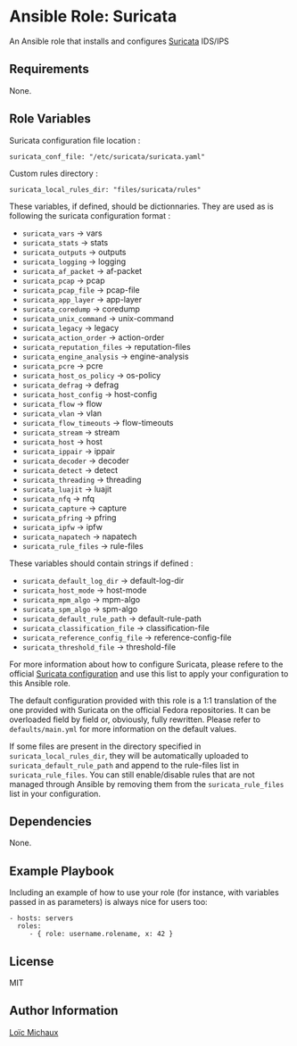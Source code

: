 Ansible Role: Suricata
======================

An Ansible role that installs and configures [Suricata](https://suricata.io/) IDS/IPS

Requirements
------------

None.

Role Variables
--------------

Suricata configuration file location :

    suricata_conf_file: "/etc/suricata/suricata.yaml"

Custom rules directory :

    suricata_local_rules_dir: "files/suricata/rules"

These variables, if defined, should be dictionnaries. They are used as is following the suricata configuration format :
- `suricata_vars` -> vars
- `suricata_stats` -> stats
- `suricata_outputs` -> outputs
- `suricata_logging` -> logging
- `suricata_af_packet` -> af-packet
- `suricata_pcap` -> pcap
- `suricata_pcap_file` -> pcap-file
- `suricata_app_layer` -> app-layer
- `suricata_coredump` -> coredump
- `suricata_unix_command` -> unix-command
- `suricata_legacy` -> legacy
- `suricata_action_order` -> action-order
- `suricata_reputation_files` -> reputation-files
- `suricata_engine_analysis` -> engine-analysis
- `suricata_pcre` -> pcre
- `suricata_host_os_policy` -> os-policy
- `suricata_defrag` -> defrag
- `suricata_host_config` -> host-config
- `suricata_flow` -> flow
- `suricata_vlan` -> vlan
- `suricata_flow_timeouts` -> flow-timeouts
- `suricata_stream` -> stream
- `suricata_host` -> host
- `suricata_ippair` -> ippair
- `suricata_decoder` -> decoder
- `suricata_detect` -> detect
- `suricata_threading` -> threading
- `suricata_luajit` -> luajit
- `suricata_nfq` -> nfq
- `suricata_capture` -> capture
- `suricata_pfring` -> pfring
- `suricata_ipfw` -> ipfw
- `suricata_napatech` -> napatech
- `suricata_rule_files` -> rule-files

These variables should contain strings if defined :
- `suricata_default_log_dir` -> default-log-dir
- `suricata_host_mode` -> host-mode
- `suricata_mpm_algo` -> mpm-algo
- `suricata_spm_algo` -> spm-algo
- `suricata_default_rule_path` -> default-rule-path
- `suricata_classification_file` -> classification-file
- `suricata_reference_config_file` -> reference-config-file
- `suricata_threshold_file` -> threshold-file

For more information about how to configure Suricata, please refere to the official [Suricata configuration](https://suricata.io/documentation/) and use this list to apply your configuration to this Ansible role.

The default configuration provided with this role is a 1:1 translation of the one provided with Suricata on the official Fedora repositories. It can be overloaded field by field or, obviously, fully rewritten. Please refer to `defaults/main.yml` for more information on the default values.

If some files are present in the directory specified in `suricata_local_rules_dir`, they will be automatically uploaded to `suricata_default_rule_path` and append to the rule-files list in `suricata_rule_files`. You can still enable/disable rules that are not managed through Ansible by removing them from the `suricata_rule_files` list in your configuration.


Dependencies
------------

None.

Example Playbook
----------------

Including an example of how to use your role (for instance, with variables passed in as parameters) is always nice for users too:

    - hosts: servers
      roles:
         - { role: username.rolename, x: 42 }

License
-------

MIT

Author Information
------------------

[Loïc Michaux](https://github.com/lmcx)
